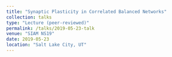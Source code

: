 ```yaml
---
title: "Synaptic Plasticity in Correlated Balanced Networks"
collection: talks
type: "Lecture (peer-reviewed)"
permalink: /talks/2019-05-23-talk
venue: "SIAM NS19"
date: 2019-05-23
location: "Salt Lake City, UT"
---
```

